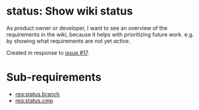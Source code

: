 # status: Show wiki status

As product owner or developer, I want to see an overview of the requirements in the wiki,
because it helps with prioritizing future work.
e.g. by showing what requirements are not yet *active*.

Created in response to [issue #17](https://github.com/mhatzl/mantra/issues/17).

# Sub-requirements

- [req:status.branch](5-REQ-status.branch)
- [req:status.cmp](5-REQ-status.cmp)

